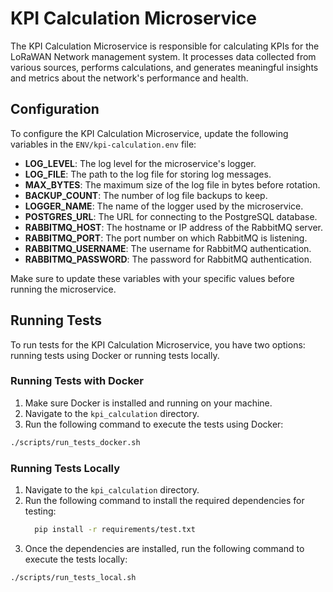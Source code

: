 # KPI Calculation Microservice

The KPI Calculation Microservice is responsible for calculating KPIs
for the LoRaWAN Network management system. It processes data collected from various sources, 
performs calculations, and generates meaningful insights and metrics about the network's 
performance and health.

## Configuration

To configure the KPI Calculation Microservice, update the following variables in the `ENV/kpi-calculation.env` file:

- **LOG_LEVEL**: The log level for the microservice's logger.
- **LOG_FILE**: The path to the log file for storing log messages.
- **MAX_BYTES**: The maximum size of the log file in bytes before rotation.
- **BACKUP_COUNT**: The number of log file backups to keep.
- **LOGGER_NAME**: The name of the logger used by the microservice.
- **POSTGRES_URL**: The URL for connecting to the PostgreSQL database.
- **RABBITMQ_HOST**: The hostname or IP address of the RabbitMQ server.
- **RABBITMQ_PORT**: The port number on which RabbitMQ is listening.
- **RABBITMQ_USERNAME**: The username for RabbitMQ authentication.
- **RABBITMQ_PASSWORD**: The password for RabbitMQ authentication.

Make sure to update these variables with your specific values before running the microservice.

## Running Tests

To run tests for the KPI Calculation Microservice, you have two options: 
running tests using Docker or running tests locally.

### Running Tests with Docker

1. Make sure Docker is installed and running on your machine.
2. Navigate to the `kpi_calculation` directory.
3. Run the following command to execute the tests using Docker:

```bash
./scripts/run_tests_docker.sh
```


### Running Tests Locally

1. Navigate to the `kpi_calculation` directory.
2. Run the following command to install the required dependencies for testing:
    ```bash
      pip install -r requirements/test.txt
    ```
3. Once the dependencies are installed, run the following command to execute the tests locally:

```bash
./scripts/run_tests_local.sh
```